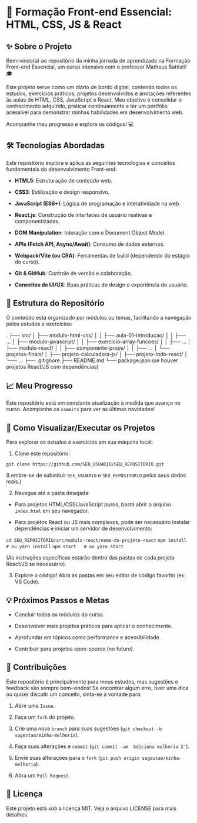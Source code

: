 # 🚀 Formação Front-end Essencial: HTML, CSS, JS & React
## ✨ Sobre o Projeto
Bem-vindo(a) ao repositório da minha jornada de aprendizado na Formação Front-end Essencial, um curso intensivo com o professor Matheus Battisti! 🎓

Este projeto serve como um diário de bordo digital, contendo todos os estudos, exercícios práticos, projetos desenvolvidos e anotações referentes às aulas de HTML, CSS, JavaScript e React. Meu objetivo é consolidar o conhecimento adquirido, praticar continuamente e ter um portfólio acessível para demonstrar minhas habilidades em desenvolvimento web.

Acompanhe meu progresso e explore os códigos! 💻

## 🛠️ Tecnologias Abordadas
Este repositório explora e aplica as seguintes tecnologias e conceitos fundamentais do desenvolvimento Front-end:

- **HTML5**: Estruturação de conteúdo web.

- **CSS3**: Estilização e design responsivo.

- **JavaScript (ES6+)**: Lógica de programação e interatividade na web.

- **React.js**: Construção de interfaces de usuário reativas e componentizadas.

- **DOM Manipulation**: Interação com o Document Object Model.

- **APIs (Fetch API, Async/Await)**: Consumo de dados externos.

- **Webpack/Vite (ou CRA)**: Ferramentas de build (dependendo do estágio do curso).

- **Git & GitHub**: Controle de versão e colaboração.

- **Conceitos de UI/UX**: Boas práticas de design e experiência do usuário.

## 📁 Estrutura do Repositório
O conteúdo está organizado por módulos ou temas, facilitando a navegação pelos estudos e exercícios:

.
├── src/
│   ├── modulo-html-css/
│   │   ├── aula-01-introducao/
│   │   ├── ...
│   ├── modulo-javascript/
│   │   ├── exercicio-array-funcoes/
│   │   ├── ...
│   ├── modulo-react/
│   │   ├── componente-props/
│   │   ├── ...
│   └── projetos-finais/
│       ├── projeto-calculadora-js/
│       ├── projeto-todo-react/
│       └── ...
├── .gitignore
├── README.md
└── package.json (se houver projetos React/JS com dependências)

## 📈 Meu Progresso
Este repositório está em constante atualização à medida que avanço no curso.
Acompanhe os `commits` para ver as últimas novidades!

## 🚀 Como Visualizar/Executar os Projetos
Para explorar os estudos e exercícios em sua máquina local:

1. Clone este repositório:

`git clone https://github.com/SEU_USUARIO/SEU_REPOSITORIO.git`

(Lembre-se de substituir `SEU_USUARIO` e `SEU_REPOSITORIO` pelos seus dados reais.)

2. Navegue até a pasta desejada:

- Para projetos HTML/CSS/JavaScript puros, basta abrir o arquivo `index.html` em seu navegador.

- Para projetos React ou JS mais complexos, pode ser necessário instalar dependências e iniciar um servidor de desenvolvimento:

`cd SEU_REPOSITORIO/src/modulo-react/nome-do-projeto-react`
`npm install # ou yarn install`
`npm start   # ou yarn start`

(As instruções específicas estarão dentro das pastas de cada projeto React/JS se necessário).

3. Explore o código! Abra as pastas em seu editor de código favorito (ex: VS Code).

## 💡 Próximos Passos e Metas
- Concluir todos os módulos do curso.

- Desenvolver mais projetos práticos para aplicar o conhecimento.

- Aprofundar em tópicos como performance e acessibilidade.

- Contribuir para projetos open-source (no futuro).

## 🤝 Contribuições
Este repositório é principalmente para meus estudos, mas sugestões e feedback são sempre bem-vindos! Se encontrar algum erro, tiver uma dica ou quiser discutir um conceito, sinta-se à vontade para:

1. Abrir uma `Issue`.

2. Faça um `fork` do projeto.

3. Crie uma nova `branch` para suas sugestões (`git checkout -b sugestao/minha-melhoria`).

4. Faça suas alterações e `commit` (`git commit -am 'Adiciona melhoria X'`).

5. Envie suas alterações para o `fork` (`git push origin sugestao/minha-melhoria`).

6. Abra um `Pull Request`.

## 📄 Licença
Este projeto está sob a licença MIT. Veja o arquivo LICENSE para mais detalhes.
